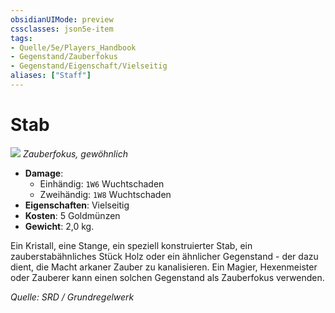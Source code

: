 ```yaml
---
obsidianUIMode: preview
cssclasses: json5e-item
tags:
- Quelle/5e/Players_Handbook
- Gegenstand/Zauberfokus
- Gegenstand/Eigenschaft/Vielseitig
aliases: ["Staff"]
---
```

# Stab
![](../../../99%20-%20Setup/Files/Bildersammlung/Symbolik/Gegenstände.webp#token)
*Zauberfokus, gewöhnlich*  

- **Damage**:
  - Einhändig: `1W6` Wuchtschaden
  - Zweihändig: `1W8` Wuchtschaden
- **Eigenschaften**: Vielseitig
- **Kosten**: 5 Goldmünzen
- **Gewicht**: 2,0 kg.

Ein Kristall, eine Stange, ein speziell konstruierter Stab, ein zauberstabähnliches Stück Holz oder ein ähnlicher Gegenstand - der dazu dient, die Macht arkaner Zauber zu kanalisieren. Ein Magier, Hexenmeister oder Zauberer kann einen solchen Gegenstand als Zauberfokus verwenden.

*Quelle: SRD / Grundregelwerk*